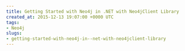 ```yaml
---
title: Getting Started with Neo4j in .NET with Neo4jClient Library
created_at: 2015-12-13 19:07:00 +0000 UTC
tags:
- Neo4j
slugs:
- getting-started-with-neo4j-in--net-with-neo4jclient-library
---
```

